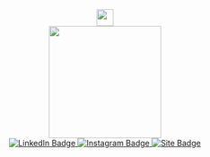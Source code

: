 
<div id="wave" align="center">
  <img src="https://media.giphy.com/media/hvRJCLFzcasrR4ia7z/giphy.gif" width="30px"/>
</div>
<div id="header" align="center">
  <img src= "https://media.giphy.com/media/MeJgB3yMMwIaHmKD4z/giphy.gif" width="200"/>
</div>
<div id="badges" align="center">
  <a href="https://www.linkedin.com/in/tatiana-marques-servi%C3%A7os-web/">
    <img src="https://img.shields.io/badge/LinkedIn-blue?style=for-the-badge&logo=linkedin&logoColor=white" alt="LinkedIn Badge"/>
  </a>
  <a href="https://www.instagram.com/Multifacetaty/">
    <img src="https://img.shields.io/badge/Instagram-red?style=for-the-badge&logo=instagram&logoColor=white" alt="Instagram Badge"/>
  </a>
  <a href="https://www.multifacetaty.com.br/">
    <img src="https://img.shields.io/badge/Site-ff69b4?style=for-the-badge&logo=wordpress&logoColor=white" alt="Site Badge"/>
  </a>
</div>



<!--
**tatianamarques/tatianamarques** is a ✨ _special_ ✨ repository because its `README.md` (this file) appears on your GitHub profile.

Here are some ideas to get you started:

- 🔭 I’m currently working on ...
- 🌱 I’m currently learning ...
- 👯 I’m looking to collaborate on ...
- 🤔 I’m looking for help with ...
- 💬 Ask me about ...
- 📫 How to reach me: ...
- 😄 Pronouns: ...
- ⚡ Fun fact: ...
-->

